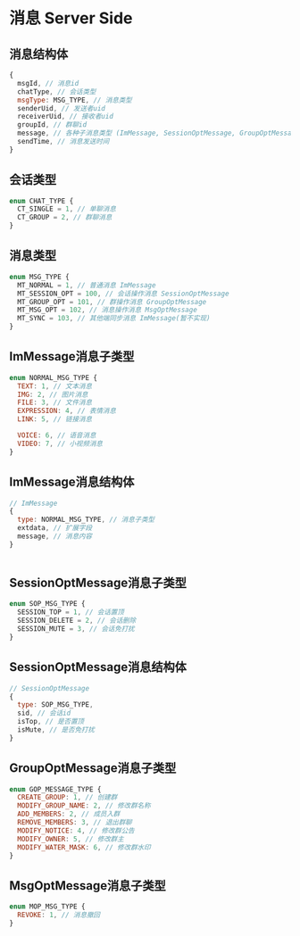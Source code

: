 # 消息 Server Side

## 消息结构体
```javascript
{
  msgId, // 消息id
  chatType, // 会话类型
  msgType: MSG_TYPE, // 消息类型
  senderUid, // 发送者uid
  receiverUid, // 接收者uid
  groupId, // 群聊id
  message, // 各种子消息类型 (ImMessage, SessionOptMessage, GroupOptMessage, MsgOptMessage)
  sendTime, // 消息发送时间
}
```

## 会话类型
```javascript
enum CHAT_TYPE {
  CT_SINGLE = 1, // 单聊消息
  CT_GROUP = 2, // 群聊消息
}
```

## 消息类型
```javascript
enum MSG_TYPE {
  MT_NORMAL = 1, // 普通消息 ImMessage
  MT_SESSION_OPT = 100, // 会话操作消息 SessionOptMessage
  MT_GROUP_OPT = 101, // 群操作消息 GroupOptMessage
  MT_MSG_OPT = 102, // 消息操作消息 MsgOptMessage
  MT_SYNC = 103, // 其他端同步消息 ImMessage(暂不实现)
}
```

## ImMessage消息子类型
```javascript
enum NORMAL_MSG_TYPE {
  TEXT: 1, // 文本消息
  IMG: 2, // 图片消息
  FILE: 3, // 文件消息
  EXPRESSION: 4, // 表情消息
  LINK: 5, // 链接消息

  VOICE: 6, // 语音消息
  VIDEO: 7, // 小视频消息
}
```

## ImMessage消息结构体
```javascript
// ImMessage
{
  type: NORMAL_MSG_TYPE, // 消息子类型
  extdata, // 扩展字段
  message, // 消息内容
}
  
```


## SessionOptMessage消息子类型
```javascript
enum SOP_MSG_TYPE {
  SESSION_TOP = 1, // 会话置顶
  SESSION_DELETE = 2, // 会话删除
  SESSION_MUTE = 3, // 会话免打扰
}
```

## SessionOptMessage消息结构体
```javascript
// SessionOptMessage
{
  type: SOP_MSG_TYPE,
  sid, // 会话id
  isTop, // 是否置顶
  isMute, // 是否免打扰
}
```


## GroupOptMessage消息子类型
```javascript
enum GOP_MESSAGE_TYPE {
  CREATE_GROUP: 1, // 创建群
  MODIFY_GROUP_NAME: 2, // 修改群名称
  ADD_MEMBERS: 2, // 成员入群
  REMOVE_MEMBERS: 3, // 退出群聊
  MODIFY_NOTICE: 4, // 修改群公告
  MODIFY_OWNER: 5, // 修改群主
  MODIFY_WATER_MASK: 6, // 修改群水印
}
```

## MsgOptMessage消息子类型
```javascript
enum MOP_MSG_TYPE {
  REVOKE: 1, // 消息撤回
}
```









